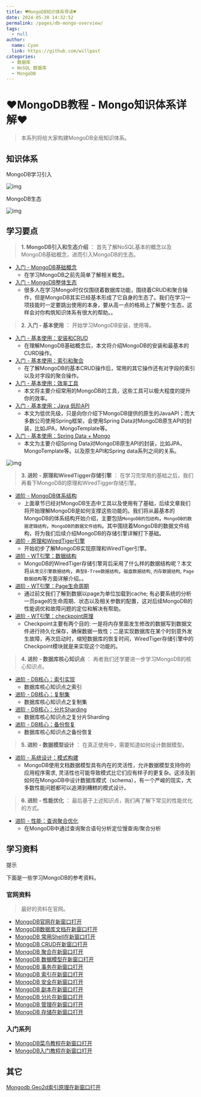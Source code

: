 ```yaml
---
title: ♥MongoDB知识体系导读♥
date: 2024-05-30 14:32:52
permalink: /pages/db-mongo-overview/
tags: 
  - null
author: 
  name: Cyan
  link: https://github.com/willpast
categories: 
  - 数据库
  - NoSQL 数据库
  - MongoDB
---
```

# ♥MongoDB教程 - Mongo知识体系详解♥

> 本系列将给大家构建MongoDB全局知识体系。

 

## 知识体系

MongoDB学习引入

![img](https://cdn.jsdelivr.net/gh/willpast/image/blog/ka_java/mongo-x-basic-0.png)

MongoDB生态

![img](https://cdn.jsdelivr.net/gh/willpast/image/blog/ka_java/mongo-y-echo-11.png)

## 学习要点

> **1. MongoDB引入和生态介绍** ： 首先了解NoSQL基本的概念以及MongoDB基础概念，进而引入MongoDB的生态。

  * [入门 - MongoDB基础概念](/pages/db-mongo-basic)
    * 在学习MongoDB之前先简单了解相关概念。
  * [入门 - MongoDB整体生态](/pages/db-mongo-ecosystem)
    * 很多人在学习Mongo时仅仅围绕着数据库功能，围绕着CRUD和聚合操作，但是MongoDB其实已经基本形成了它自身的生态了。我们在学习一项技能时一定要跳出使用的本身，要从高一点的格局上了解整个生态，这样会对你构筑知识体系有很大的帮助。。

> **2. 入门 - 基本使用** ： 开始学习MongoDB安装，使用等。

  * [入门 - 基本使用：安装和CRUD](/pages/db-mongo-usage-1)
    * 在理解MongoDB基础概念后，本文将介绍MongoDB的安装和最基本的CURD操作。
  * [入门 - 基本使用：索引和聚合](/pages/db-mongo-usage-2)
    * 在了解MongoDB的基本CRUD操作后，常用的其它操作还有对字段的索引以及对字段的聚合操作。
  * [入门 - 基本使用：效率工具](/pages/db-mongo-usage-3)
    * 本文将主要介绍常用的MongoDB的工具，这些工具可以极大程度的提升你的效率。
  * [入门 - 基本使用：Java 低阶API](/pages/db-mongo-usage-4)
    * 本文为低优先级，只是向你介绍下MongoDB提供的原生的JavaAPI；而大多数公司使用Spring框架，会使用Spring Data对MongoDB原生API的封装，比如JPA，MongoTemplate等。
  * [入门 - 基本使用：Spring Data + Mongo](/pages/db-mongo-usage-5)
    * 本文为主要介绍Spring Data对MongoDB原生API的封装，比如JPA，MongoTemplate等。以及原生API和Spring data系列之间的关系。

![img](https://cdn.jsdelivr.net/gh/willpast/image/blog/ka_java/mongo-x-usage-spring-5.png)

> **3. 进阶 - 原理和WiredTigger存储引擎** ：
> 在学习完常用的基础之后，我们再看下MongoDB的原理和WiredTigger存储引擎。

  * [进阶 - MongoDB体系结构](/pages/db-mongo-arch)
    * 上面章节已经对MongoDB生态中工具以及使用有了基础，后续文章我们将开始理解MongoDB是如何支撑这些功能的。我们将从最基本的MongoDB的体系结构开始介绍，主要包括`MongoDB的包结构`，`MongoDB的数据逻辑结构`，`MongoDB的数据文件结构`。其中围绕着MongoDB的数据文件结构，将为我们后续介绍MongoDB的存储引擎详解打下基础。
  * [进阶 - 原理和WiredTiger引擎](/pages/db-mongo-wt)
    * 开始初步了解MongoDB实现原理和WiredTiger引擎。
  * [进阶 - WT引擎：数据结构](/pages/db-mongo-wt-ds)
    * MongoDB的WiredTiger存储引擎背后采用了什么样的数据结构呢？本文将从`常见引擎数据结构`，`典型B-Tree数据结构`，`磁盘数据结构`, `内存数据结构`, `Page数据结构`等方面详解介绍。。
  * [进阶 - WT引擎：Page生命周期](/pages/db-mongo-wt-page)
    * 通过前文我们了解到数据以page为单位加载到cache; 有必要系统的分析一页page的生命周期、状态以及相关参数的配置，这对后续MongoDB的性能调优和故障问题的定位和解决有帮助。
  * [进阶 - WT引擎：checkpoint原理](/pages/db-mongo-wt-checkpoint)
    * Checkpoint主要有两个目的: 一是将内存里面发生修改的数据写到数据文件进行持久化保存，确保数据一致性；二是实现数据库在某个时刻意外发生故障，再次启动时，缩短数据库的恢复时间，WiredTiger存储引擎中的Checkpoint模块就是来实现这个功能的。

> **4. 进阶 - 数据库核心知识点** ： 再者我们还学要进一步学习MongoDB的核心知识点。

  * [进阶 - DB核心：索引实现](/pages/db-mongo-index)
    * 数据库核心知识点之索引
  * [进阶 - DB核心：复制集](/pages/db-mongo-rep)
    * 数据库核心知识点之复制集
  * [进阶 - DB核心：分片Sharding](/pages/db-mongo-sharding)
    * 数据库核心知识点之复分片Sharding
  * [进阶 - DB核心：备份恢复](/pages/db-mongo-backup)
    * 数据库核心知识点之备份恢复

> **5. 进阶 - 数据模型设计** ： 在真正使用中，需要知道如何设计数据模型。
 
  * [进阶 - 系统设计：模式构建](/pages/db-mongo-doc-schema)
    * MongoDB使用文档数据模型具有内在的灵活性，允许数据模型支持你的应用程序需求, 灵活性也可能导致模式比它们应有样子的更复杂。这涉及到如何在MongoDB中设计数据库模式（schema），有一个严峻的现实，大多数性能问题都可以追溯到糟糕的模式设计。

> **6. 进阶 - 性能优化** ： 最后基于上述知识点，我们再了解下常见的性能优化的方式。

  * [进阶 - 性能：查询聚合优化](/pages/db-mongo-performance)
    * 在MongoDB中通过查询聚合语句分析定位慢查询/聚合分析

## 学习资料

提示

下面是一些学习MongoDB的参考资料。

### 官网资料

> 最好的资料在官网。

  * [MongoDB官网在新窗口打开](https://www.mongodb.com)
  * [MongoDB数据库文档在新窗口打开](https://docs.mongodb.com/manual/)
  * [MongoDB 常用Shell在新窗口打开](https://docs.mongodb.com/manual/mongo/)
  * [MongoDB CRUD在新窗口打开](https://docs.mongodb.com/manual/crud/)
  * [MongoDB 聚合在新窗口打开](https://docs.mongodb.com/manual/aggregation/)
  * [MongoDB 数据模型在新窗口打开](https://docs.mongodb.com/manual/core/data-modeling-introduction/)
  * [MongoDB 事务在新窗口打开](https://docs.mongodb.com/manual/core/transactions/)
  * [MongoDB 索引在新窗口打开](https://docs.mongodb.com/manual/indexes/)
  * [MongoDB 安全在新窗口打开](https://docs.mongodb.com/manual/security/)
  * [MongoDB 副本在新窗口打开](https://docs.mongodb.com/manual/replication/)
  * [MongoDB 分片在新窗口打开](https://docs.mongodb.com/manual/sharding/)
  * [MongoDB 管理在新窗口打开](https://docs.mongodb.com/manual/administration/)
  * [MongoDB 存储在新窗口打开](https://docs.mongodb.com/manual/storage/)

### 入门系列

  * [MongoDB菜鸟教程在新窗口打开](https://www.runoob.com/mongodb/mongodb-tutorial.html)
  * [MongoDB入门教程在新窗口打开](https://www.w3cschool.cn/mongodb/mongodb-1uxs37ih.html)

## 其它

[Mongodb Geo2d索引原理在新窗口打开](https://cloud.tencent.com/developer/article/1004794)

